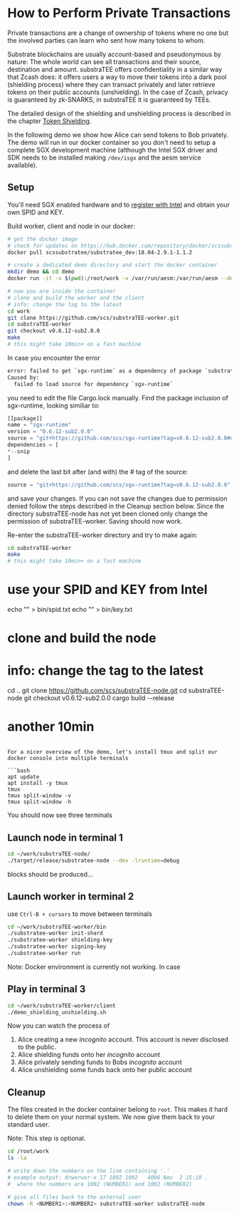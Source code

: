 # How to Perform Private Transactions

Private transactions are a change of ownership of tokens where no one but the involved parties can learn who sent how many tokens to whom.

Substrate blockchains are usually account-based and pseudonymous by nature: The whole world can see all transactions and their source, destination and amount. substraTEE offers confidentiality in a similar way that Zcash does: it offers users a way to move their tokens into a dark pool (shielding process) where they can transact privately and later retrieve tokens on their public accounts (unshielding). In the case of Zcash, privacy is guaranteed by zk-SNARKS, in substraTEE it is guaranteed by TEEs.

The detailed design of the shielding and unshielding process is described in the chapter [Token Shielding](./token_shielding.md).

In the following demo we show how Alice can send tokens to Bob privately. The demo will run in our docker container so you don't need to setup a complete SGX development machine (although the Intel SGX driver and SDK needs to be installed making `/dev/isgx` and the aesm service available).

## Setup

You'll need SGX enabled hardware and to [register with Intel](./howto_worker.md#intel-sgx-development-and-production-commercial-license) and obtain your own SPID and KEY.

Build worker, client and node in our docker:

```bash
# get the docker image
# check for updates on https://hub.docker.com/repository/docker/scssubstratee/substratee_dev
docker pull scssubstratee/substratee_dev:18.04-2.9.1-1.1.2

# create a dedicated demo directory and start the docker container
mkdir demo && cd demo
docker run -it -v $(pwd):/root/work -v /var/run/aesm:/var/run/aesm --device /dev/isgx scssubstratee/substratee_dev:18.04-2.9.1-1.1.2 /bin/bash

# now you are inside the container
# clone and build the worker and the client
# info: change the tag to the latest
cd work
git clone https://github.com/scs/substraTEE-worker.git
cd substraTEE-worker
git checkout v0.6.12-sub2.0.0
make
# this might take 10min+ on a fast machine
```

In case you encounter the error 
```bash
error: failed to get `sgx-runtime` as a dependency of package `substratee-stf v0.6.12-sub2.0.0 (/root/work/substraTEE-worker/stf)`
Caused by:
  failed to load source for dependency `sgx-runtime`
```
you need to edit the file Cargo.lock manually. Find the package inclusion of sgx-runtime, looking similiar to:
```rust
[[package]]
name = "sgx-runtime"
version = "0.6.12-sub2.0.0"
source = "git+https://github.com/scs/sgx-runtime?tag=v0.6.12-sub2.0.0#daace7e56a250e79132962311ac0e7935faa8385"
dependencies = [
*--snip
]
```
and delete the last bit after (and with) the # tag of the source:
```rust
source = "git+https://github.com/scs/sgx-runtime?tag=v0.6.12-sub2.0.0"
```
and save your changes. If you can not save the changes due to permission denied follow the steps described in the Cleanup section below. Since the directory substraTEE-node has not yet been cloned only change the permission of substraTEE-worker. Saving should now work.

Re-enter the substraTEE-worker directory and try to make again:
```bash
cd substraTEE-worker
make
# this might take 10min+ on a fast machine
```

# use your SPID and KEY from Intel
echo "<YOUR SPID>" > bin/spid.txt
echo "<YOUR KEY>" > bin/key.txt

# clone and build the node
# info: change the tag to the latest
cd ..
git clone https://github.com/scs/substraTEE-node.git
cd substraTEE-node
git checkout v0.6.12-sub2.0.0
cargo build --release
# another 10min
```

For a nicer overview of the demo, let's install tmux and split our docker console into multiple terminals

```bash
apt update
apt install -y tmux
tmux
tmux split-window -v
tmux split-window -h
```

You should now see three terminals

## Launch node in terminal 1

```bash
cd ~/work/substraTEE-node/
./target/release/substratee-node --dev -lruntime=debug
```

blocks should be produced...

## Launch worker in terminal 2

use `Ctrl-B + cursors` to move between terminals

```bash
cd ~/work/substraTEE-worker/bin
./substratee-worker init-shard
./substratee-worker shielding-key
./substratee-worker signing-key
./substratee-worker run
```

Note: Docker environment is currently not working. In case 

## Play in terminal 3

```bash
cd ~/work/substraTEE-worker/client
./demo_shielding_unshielding.sh
```

Now you can watch the process of

1. Alice creating a new *incognito* account. This account is never disclosed to the public.
2. Alice shielding funds onto her *incognito* account
3. Alice privately sending funds to Bobs *incognito* account
4. Alice unshielding some funds back onto her public account

## Cleanup
The files created in the docker container belong to `root`. This makes it hard to delete them on your normal system. We now give them back to your standard user.

Note: This step is optional.

```bash
cd /root/work
ls -la

# write down the numbers on the line containing '.'
# example output: drwxrwxr-x 17 1002 1002   4096 Nov  2 15:10 .
#  where the numbers are 1002 (NUMBER1) and 1002 (NUMBER2)

# give all files back to the external user
chown -R <NUMBER1>:<NUMBER2> substraTEE-worker substraTEE-node
```
